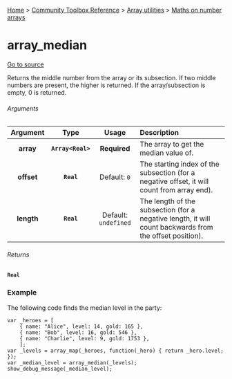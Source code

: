 [Home](/README.md) > [Community Toolbox Reference](/Docs/Reference/Reference.md) > [Array utilities](/Docs/Reference/Groups/ArrayUtils.md) > [Maths on number arrays](/Docs/Reference/Groups/ArrayUtils_Maths.md)

# array_median

[Go to source](/Community%20Toolbox/scripts/utils_CommunityToolboxArray/utils_CommunityToolboxArray.gml#L109)

Returns the middle number from the array or its subsection. If two middle numbers are present, the higher is returned. If the array/subsection is empty, 0 is returned.

###### Arguments

| Argument | Type | Usage | Description |
|:---:|:---:|:---:|:---|
| **array** | **`Array<Real>`** | **Required** | The array to get the median value of. |
| **offset** | **`Real`** | Default: `0` | The starting index of the subsection (for a negative offset, it will count from array end). |
| **length** | **`Real`** | Default: `undefined` | The length of the subsection (for a negative length, it will count backwards from the offset position). |

###### Returns
**`Real`**

### Example

The following code finds the median level in the party:

```gml
var _heroes = [
    { name: "Alice", level: 14, gold: 165 },
    { name: "Bob", level: 16, gold: 546 },
    { name: "Charlie", level: 9, gold: 1753 },
    ];
var _levels = array_map(_heroes, function(_hero) { return _hero.level; });
var _median_level = array_median(_levels);
show_debug_message(_median_level);
```
